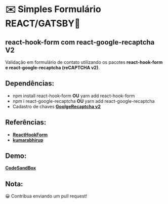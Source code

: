 # ✉️  Simples Formulário REACT/GATSBY🚀

## react-hook-form com react-google-recaptcha V2

Validação em formulário de contato utilizando os pacotes **react-hook-form e react-google-recaptcha (reCAPTCHA v2)**.

## Dependências:
  - npm install react-hook-form **OU** yarn add react-hook-form
  - npm i react-google-recaptcha **OU** yarn add react-google-recaptcha
  - Cadastro de chaves **[GoolgeRecaptcha v2](https://www.google.com/recaptcha/admin/create)**

## Referências:
  - **[ReactHookForm](https://react-hook-form.com/get-started)**
  - **[kumarabhirup](https://kumarabhirup.me/writings/google-recaptcha-react-node-js)**
  
## Demo:

**[CodeSandBox](https://codesandbox.io/s/react-hook-form-with-react-recaptcha-google-hsqwl)**

## Nota:

😀 Contríbua enviando um pull request!